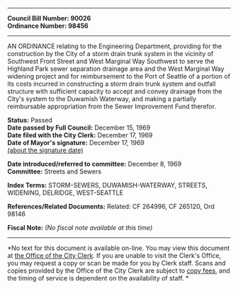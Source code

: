 * * * * *  
  
**Council Bill Number: [](#h0)[](#h2)90026**   
**Ordinance Number: 98456**  
  
* * * * *  
  
AN ORDINANCE relating to the Engineering Department, providing for the construction by the City of a storm drain trunk system in the vicinity of Southwest Front Street and West Marginal Way Southwest to serve the Highland Park sewer separation drainage area and the West Marginal Way widening project and for reimbursement to the Port of Seattle of a portion of its costs incurred in constructing a storm drain trunk system and outfall structure with sufficient capacity to accept and convey drainage from the City's system to the Duwamish Waterway, and making a partially reimbursable appropriation from the Sewer Improvement Fund therefor.  
  
**Status:** Passed   
**Date passed by Full Council:** December 15, 1969   
**Date filed with the City Clerk:** December 17, 1969   
**Date of Mayor's signature:** December 17, 1969   
[(about the signature date)](/~public/approvaldate.htm)   
  
  
**Date introduced/referred to committee:** December 8, 1969   
**Committee:** Streets and Sewers   
  
**Index Terms:** STORM-SEWERS, DUWAMISH-WATERWAY, STREETS, WIDENING, DELRIDGE, WEST-SEATTLE  
  
**References/Related Documents:** Related: CF 264996, CF 265120, Ord 98146  
  
**Fiscal Note:** *(No fiscal note available at this time)*  
  
* * * * *  
  
*No text for this document is available on-line. You may view this document at [the Office of the City Clerk](http://www.seattle.gov/leg/clerk/contactUs.htm). If you are unable to visit the Clerk's Office, you may request a copy or scan be made for you by Clerk staff. Scans and copies provided by the Office of the City Clerk are subject to [copy fees](http://clerk.seattle.gov/~public/clerkfees.htm), and the timing of service is dependent on the availability of staff. *  
  
  
